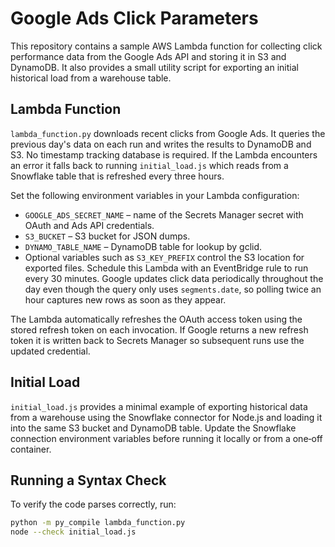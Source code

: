 # Google Ads Click Parameters

This repository contains a sample AWS Lambda function for collecting click
performance data from the Google Ads API and storing it in S3 and DynamoDB.
It also provides a small utility script for exporting an initial historical
load from a warehouse table.

## Lambda Function

`lambda_function.py` downloads recent clicks from Google Ads. It queries the
previous day's data on each run and writes the results to DynamoDB and S3. No
timestamp tracking database is required.
If the Lambda encounters an error it falls back to running `initial_load.js`
which reads from a Snowflake table that is refreshed every three hours.

Set the following environment variables in your Lambda configuration:

- `GOOGLE_ADS_SECRET_NAME` – name of the Secrets Manager secret with OAuth
  and Ads API credentials.
- `S3_BUCKET` – S3 bucket for JSON dumps.
- `DYNAMO_TABLE_NAME` – DynamoDB table for lookup by gclid.
- Optional variables such as `S3_KEY_PREFIX` control the S3 location for
  exported files.
Schedule this Lambda with an EventBridge rule to run every 30 minutes. Google updates click data periodically throughout the day even though the query only uses `segments.date`, so polling twice an hour captures new rows as soon as they appear.


The Lambda automatically refreshes the OAuth access token using the stored
refresh token on each invocation. If Google returns a new refresh token it is
written back to Secrets Manager so subsequent runs use the updated credential.

## Initial Load

`initial_load.js` provides a minimal example of exporting historical data from a
warehouse using the Snowflake connector for Node.js and loading it into the same
S3 bucket and DynamoDB table. Update the Snowflake connection environment
variables before running it locally or from a one‑off container.

## Running a Syntax Check

To verify the code parses correctly, run:

```bash
python -m py_compile lambda_function.py
node --check initial_load.js
```
